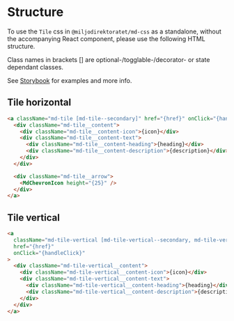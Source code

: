 # Structure

To use the `Tile` css in `@miljodirektoratet/md-css` as a standalone, without the accompanying React component, please use the following HTML structure.

Class names in brackets [] are optional-/togglable-/decorator- or state dependant classes.

See [Storybook](https://miljodir.github.io/md-components) for examples and more info.

## Tile horizontal

```html
<a className="md-tile [md-tile--secondary]" href="{href}" onClick="{handleClick}">
  <div className="md-tile__content">
    <div className="md-tile__content-icon">{icon}</div>
    <div className="md-tile__content-text">
      <div className="md-tile__content-heading">{heading}</div>
      <div className="md-tile__content-description">{description}</div>
    </div>
  </div>

  <div className="md-tile__arrow">
    <MdChevronIcon height="{25}" />
  </div>
</a>
```

## Tile vertical

```html
<a
  className="md-tile-vertical [md-tile-vertical--secondary, md-tile-vertical--small, md-tile-vertical--large]"
  href="{href}"
  onClick="{handleClick}"
>
  <div className="md-tile-vertical__content">
    <div className="md-tile-vertical__content-icon">{icon}</div>
    <div className="md-tile-vertical__content-text">
      <div className="md-tile-vertical__content-heading">{heading}</div>
      <div className="md-tile-vertical__content-description">{description}</div>
    </div>
  </div>
</a>
```
